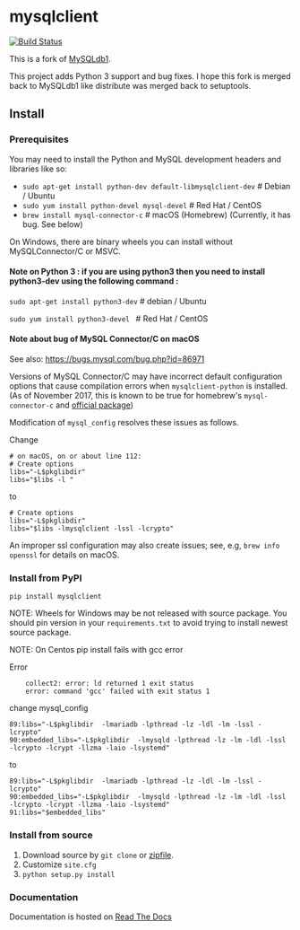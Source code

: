 # mysqlclient

[![Build Status](https://secure.travis-ci.org/PyMySQL/mysqlclient-python.png)](http://travis-ci.org/PyMySQL/mysqlclient-python)

This is a fork of [MySQLdb1](https://github.com/farcepest/MySQLdb1).

This project adds Python 3 support and bug fixes.
I hope this fork is merged back to MySQLdb1 like distribute was merged back to setuptools.

## Install

### Prerequisites

You may need to install the Python and MySQL development headers and libraries like so:

* `sudo apt-get install python-dev default-libmysqlclient-dev`  # Debian / Ubuntu
* `sudo yum install python-devel mysql-devel`  # Red Hat / CentOS
* `brew install mysql-connector-c`  # macOS (Homebrew)  (Currently, it has bug. See below)

On Windows, there are binary wheels you can install without MySQLConnector/C or MSVC.

#### Note on Python 3 : if you are using python3 then you need to install python3-dev using the following command :

`sudo apt-get install python3-dev` # debian / Ubuntu

`sudo yum install python3-devel `  # Red Hat / CentOS

#### **Note about bug of MySQL Connector/C on macOS**

See also: https://bugs.mysql.com/bug.php?id=86971

Versions of MySQL Connector/C may have incorrect default configuration options that cause compilation errors when `mysqlclient-python` is installed.  (As of November 2017, this is known to be true for homebrew's `mysql-connector-c` and [official package](https://dev.mysql.com/downloads/connector/c/))

Modification of `mysql_config` resolves these issues as follows.

Change

```
# on macOS, on or about line 112:
# Create options
libs="-L$pkglibdir"
libs="$libs -l "
```

to

```
# Create options
libs="-L$pkglibdir"
libs="$libs -lmysqlclient -lssl -lcrypto"
```

An improper ssl configuration may also create issues; see, e.g, `brew info openssl` for details on macOS.

### Install from PyPI

`pip install mysqlclient`

NOTE: Wheels for Windows may be not released with source package. You should pin version
in your `requirements.txt` to avoid trying to install newest source package.

NOTE: On Centos pip install fails with gcc error

Error
``` /usr/bin/ld: cannot find -lmariadb                     
    collect2: error: ld returned 1 exit status             
    error: command 'gcc' failed with exit status 1
```

change mysql_config 

```
89:libs="-L$pkglibdir  -lmariadb -lpthread -lz -ldl -lm -lssl -lcrypto"
90:embedded_libs="-L$pkglibdir  -lmysqld -lpthread -lz -lm -ldl -lssl -lcrypto -lcrypt -llzma -laio -lsystemd"
```
to

```
89:libs="-L$pkglibdir  -lmariadb -lpthread -lz -ldl -lm -lssl -lcrypto"
90:embedded_libs="-L$pkglibdir  -lmysqld -lpthread -lz -lm -ldl -lssl -lcrypto -lcrypt -llzma -laio -lsystemd"
91:libs="$embedded_libs"
```

### Install from source

1. Download source by `git clone` or [zipfile](https://github.com/PyMySQL/mysqlclient-python/archive/master.zip).
2. Customize `site.cfg`
3. `python setup.py install`

### Documentation

Documentation is hosted on [Read The Docs](https://mysqlclient.readthedocs.io/)

